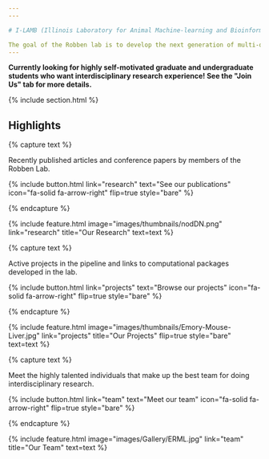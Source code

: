 ```yaml
---
---

# I-LAMB (Illinois Laboratory for Animal Machine-learning and Bioinformatics)

The goal of the Robben lab is to develop the next generation of multi-omic sequencing technologies to investigate immune cell dysfunction in cancer and autoimmune disease. The future of high-throughput sequencing combines transcriptomics, proteomics, genomics and imaging into techniques like single cell RNA-seq and spatial transcriptomics. For the analysis of this data we need new computational methods utilizing machine learning algorithms that can identify patterns of cell interactions and differentiation.  
---  
```

**Currently looking for highly self-motivated graduate and undergraduate students who want interdisciplinary research experience! See the "Join Us" tab for more details.**

{% include section.html %}

## Highlights

{% capture text %}

Recently published articles and conference papers by members of the Robben Lab.

{%
  include button.html
  link="research"
  text="See our publications"
  icon="fa-solid fa-arrow-right"
  flip=true
  style="bare"
%}

{% endcapture %}

{%
  include feature.html
  image="images/thumbnails/nodDN.png"
  link="research"
  title="Our Research"
  text=text
%}

{% capture text %}

Active projects in the pipeline and links to computational packages developed in the lab.

{%
  include button.html
  link="projects"
  text="Browse our projects"
  icon="fa-solid fa-arrow-right"
  flip=true
  style="bare"
%}

{% endcapture %}

{%
  include feature.html
  image="images/thumbnails/Emory-Mouse-Liver.jpg"
  link="projects"
  title="Our Projects"
  flip=true
  style="bare"
  text=text
%}

{% capture text %}

Meet the highly talented individuals that make up the best team for doing interdisciplinary research.

{%
  include button.html
  link="team"
  text="Meet our team"
  icon="fa-solid fa-arrow-right"
  flip=true
  style="bare"
%}

{% endcapture %}

{%
  include feature.html
  image="images/Gallery/ERML.jpg"
  link="team"
  title="Our Team"
  text=text
%}
